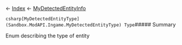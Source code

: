 ← [Index](Api-Index) ← [MyDetectedEntityInfo](Sandbox.ModAPI.Ingame.MyDetectedEntityInfo)

```csharp[MyDetectedEntityType](Sandbox.ModAPI.Ingame.MyDetectedEntityType) Type```##### Summary

Enum describing the type of entity


